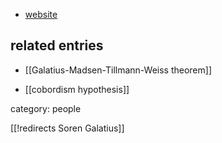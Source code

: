 
* [website](https://sorengalatius.com/)

## related entries

* [[Galatius-Madsen-Tillmann-Weiss theorem]]

* [[cobordism hypothesis]]

category: people

[[!redirects Soren Galatius]]